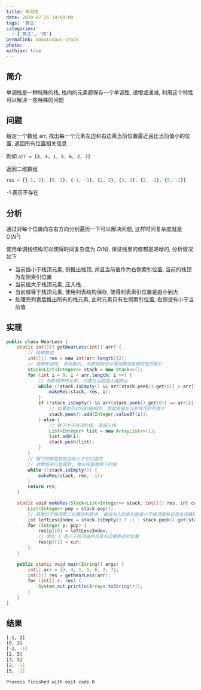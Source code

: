 ```yaml
---
title: 单调栈
date: 2020-07-25 19:00:00
tags: '算法'
categories:
  - ['算法', '栈']
permalink: monotonous-stack
photo:
mathjax: true
---
```


## 简介

单调栈是一种特殊的栈, 栈内的元素都保存一个单调性, 递增或递减, 利用这个特性可以解决一些特殊的问题

## 问题

给定一个数组 arr, 找出每一个元素左边和右边离当前位置最近且比当前值小的位置, 返回所有位置相关信息

例如 `arr = {3, 4, 1, 5, 6, 2, 7}`

返回二维数组

```js
res = {{-1, 2}, {0, 2}, {-1, -1}, {2, 5}, {3, 5}, {2, -1}, {5, -1}}
```

-1 表示不存在

<!-- more -->

## 分析

通过对每个位置向左右方向分别遍历一下可以解决问题, 这样时间复杂度就是 $O(N^2)$

使用单调栈结构可以使得时间复杂度为 $O(N)$, 保证栈里的值都是递增的, 分析情况如下

- 当前值小于栈顶元素, 则推出栈顶, 并且当前值作为右侧索引位置, 当前的栈顶为左侧索引位置
- 当前值大于栈顶元素, 压入栈
- 当前值等于栈顶元素, 使用列表结构保存, 使得列表索引位置是由小到大
- 处理完列表后推出所有的栈元素, 此时元素只有左侧索引位置, 右侧没有小于当前值

## 实现

```java
public class NearLess {
    static int[][] getNearLess(int[] arr) {
        // 结果数组
        int[][] res = new int[arr.length][2];
        // 递增单调栈, 保存索引, 列表结构可以保存数组里相同值的索引
        Stack<List<Integer>> stack = new Stack<>();
        for (int i = 0; i < arr.length; i ++) {
            // 判断栈中的元素, 只要比当前值大就弹出
            while (!stack.isEmpty() && arr[stack.peek().get(0)] > arr[i]) {
                makeRes(stack, res, i);
            }
            if (!stack.isEmpty() && arr[stack.peek().get(0)] == arr[i]) {
                // 如果索引对应的值相同, 那就直接加入到栈顶的列表中
                stack.peek().add(Integer.valueOf(i));
            } else {
                // 剩下大于栈顶的值, 直接入栈
                List<Integer> list = new ArrayList<>(1);
                list.add(i);
                stack.push(list);
            }
        }
        // 剩下的都是右侧没有小于它们值的
        // 对数组进行处理后, 弹出栈里面剩下的值
        while (!stack.isEmpty()) {
            makeRes(stack, res, -1);
        }
        return res;
    }

    static void makeRes(Stack<List<Integer>> stack, int[][] res, int cur) {
        List<Integer> pop = stack.pop();
        // 获取位于栈顶第二位置的列表中, 最后加入的索引就是小于栈顶值并且是左边最靠近的位置
        int leftLessIndex = stack.isEmpty() ? -1 : stack.peek().get(stack.peek().size() - 1);
        for (Integer p: pop) {
            res[p][0] = leftLessIndex;
            // 索引 i 是小于栈顶值并且是右边最靠近的位置
            res[p][1] = cur;
        }
    }

    public static void main(String[] args) {
        int[] arr = {3, 4, 1, 5, 6, 2, 7};
        int[][] res = getNearLess(arr);
        for (int[] r: res) {
            System.out.println(Arrays.toString(r));
        }
    }
}
```

## 结果

```sh
[-1, 2]
[0, 2]
[-1, -1]
[2, 5]
[3, 5]
[2, -1]
[5, -1]

Process finished with exit code 0
```
